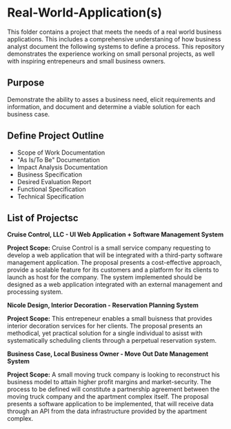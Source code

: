 # Real-World-Application(s)

This folder contains a project that meets the needs of a real world business applications. This includes a comprehensive understaning of how business analyst document the following systems to define a process. This repository demonstrates the experience working on small personal projects, as well with inspiring entrepeneurs and small business owners.

## Purpose

Demonstrate the ability to asses a business need, elicit requirements and information, and document and determine a viable solution for each business case.

## Define Project Outline

- Scope of Work Documentation
- "As Is/To Be" Documentation
- Impact Analysis Documentation
- Business Specification
- Desired Evaluation Report
- Functional Specification
- Technical Specification

## List of Projectsc

__Cruise Control, LLC - UI Web Application + Software Management System__

__Project Scope:__
Cruise Control is a small service company requesting to develop a web application that will be integrated with a third-party software management application. The proposal presents a cost-effective approach, provide a scalable feature for its customers and a platform for its clients to launch as host for the company. The system implemented should be designed as a web application integrated with an external management and processing system. 

__Nicole Design, Interior Decoration - Reservation Planning System__

__Project Scope:__
This entrepeneur enables a small buisness that provides interior decoration services for her clients. The proposal presents an methodical, yet practical solution for a single individual to asisst with systematically scheduling clients through a perpetual reservation system.

__Business Case, Local Business Owner - Move Out Date Management System__

__Project Scope:__
 A small moving truck company is looking to reconstruct his business model to attain higher profit margins and market-security. The process to be defined will constitute a partnership agreement between the moving truck company and the apartment complex itself. The proposal presents a software application to be implemented, that will receive data through an API from the data infrastructure provided by the apartment complex.
